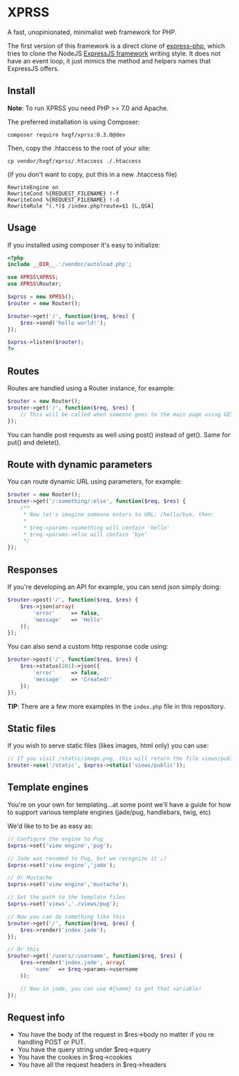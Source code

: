 
# XPRSS

A fast, unopinionated, minimalist web framework for PHP.

The first version of this framework is a direct clone of [express-php](https://github.com/aeberdinelli/express-php), which tries to clone the NodeJS [ExpressJS framework](https://www.npmjs.com/package/express) writing style. It does not have an event loop, it just mimics the method and helpers names that ExpressJS offers.

## Install
**Note**: To run XPRSS you need PHP >= 7.0 and Apache.

The preferred installation is using Composer:

`composer require hxgf/xprss:0.3.0@dev`

Then, copy the .htaccess to the root of your site:

`cp vendor/hxgf/xprss/.htaccess ./.htaccess`

(if you don't want to copy, put this in a new .htaccess file)

```
RewriteEngine on
RewriteCond %{REQUEST_FILENAME} !-f
RewriteCond %{REQUEST_FILENAME} !-d
RewriteRule ^(.*)$ /index.php?route=$1 [L,QSA]
```

## Usage
If you installed using composer it's easy to initialize:

```php
<?php
include __DIR__.'/vendor/autoload.php';

use XPRSS\XPRSS;
use XPRSS\Router;

$xprss = new XPRSS();
$router = new Router();

$router->get('/', function($req, $res) {
	$res->send('hello world!');
});

$xprss->listen($router);
?>
```

## Routes
Routes are handled using a Router instance, for example:

```php
$router = new Router();
$router->get('/', function($req, $res) {
    // This will be called when someone goes to the main page using GET method.
});
```

You can handle post requests as well using post() instead of get(). Same for put() and delete().

## Route with dynamic parameters
You can route dynamic URL using parameters, for example:

```php
$router = new Router();
$router->get('/:something/:else', function($req, $res) {
    /**
     * Now let's imagine someone enters to URL: /hello/bye, then:
     *
     * $req->params->something will contain 'hello'
     * $req->params->else will contain 'bye'
     */
});
```

## Responses
If you're developing an API for example, you can send json simply doing:

```php
$router->post('/', function($req, $res) {
	$res->json(array(
		'error'		=> false,
		'message'	=> 'Hello'
	));
});
```

You can also send a custom http response code using:

```php
$router->post('/', function($req, $res) {
	$res->status(201)->json({
		'error'		=> false,
		'message'	=> 'Created!'
	});
});
```

**TIP**: There are a few more examples in the `index.php` file in this repository.

## Static files
If you wish to serve static files (likes images, html only) you can use:

```php
// If you visit /static/image.png, this will return the file views/public/image.png
$router->use('/static', $xprss->static('views/public'));
```

## Template engines
You're on your own for templating...at some point we'll have a guide for how to support various template engines (jade/pug, handlebars, twig, etc)

We'd like to to be as easy as:

```php
// Configure the engine to Pug
$xprss->set('view engine','pug');

// Jade was renamed to Pug, but we recognize it ;)
$xprss->set('view engine','jade');

// Or Mustache
$xprss->set('view engine','mustache');

// Set the path to the template files
$xprss->set('views','./views/pug');

// Now you can do something like this
$router->get('/', function($req, $res) {
	$res->render('index.jade');
});

// Or this
$router->get('/users/:username', function($req, $res) {
	$res->render('index.jade', array(
		'name'	=> $req->params->username
	));

	// Now in jade, you can use #{name} to get that variable!
});

```


## Request info
- You have the body of the request in $res->body no matter if you re handling POST or PUT.
- You have the query string under $req->query
- You have the cookies in $req->cookies
- You have all the request headers in $req->headers
